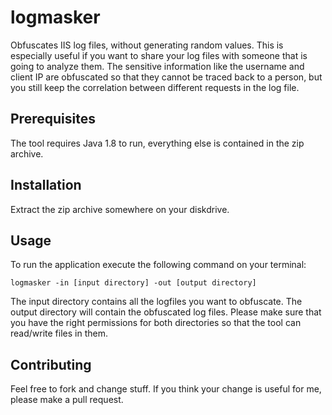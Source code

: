 # logmasker
Obfuscates IIS log files, without generating random values. This is especially useful if you want to share your log files with 
someone that is going to analyze them. The sensitive information like the username and client IP are obfuscated so that they
cannot be traced back to a person, but you still keep the correlation between different requests in the log file.

## Prerequisites
The tool requires Java 1.8 to run, everything else is contained in the zip archive.

## Installation
Extract the zip archive somewhere on your diskdrive.

## Usage
To run the application execute the following command on your terminal: 

``` shell
logmasker -in [input directory] -out [output directory]
```

The input directory contains all the logfiles you want to obfuscate. The output directory will contain the obfuscated log files.
Please make sure that you have the right permissions for both directories so that the tool can read/write files in them.

## Contributing
Feel free to fork and change stuff. If you think your change is useful for me, please make a pull request.
